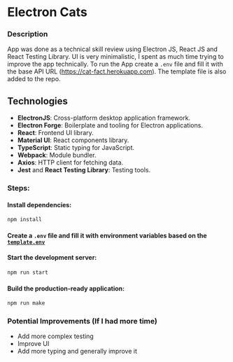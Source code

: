 # Electron Cats

### Description

App was done as a technical skill review using Electron JS, React JS and React Testing Library. UI is very minimalistic, I spent as much time trying to improve the app technically. 
To run the App create a `.env` file and fill it with the base API URL (https://cat-fact.herokuapp.com). The template file is also added to the repo. 

## Technologies

- **ElectronJS**: Cross-platform desktop application framework.
- **Electron Forge**: Boilerplate and tooling for Electron applications.
- **React**: Frontend UI library.
- **Material UI**: React components library.
- **TypeScript**: Static typing for JavaScript.
- **Webpack**: Module bundler.
- **Axios**: HTTP client for fetching data.
- **Jest** and **React Testing Library**: Testing tools.

### Steps:

#### Install dependencies:

```Bash
npm install
```

#### Create a `.env` file and fill it with environment variables based on the [`template.env`](template.env)

#### Start the development server:

```Bash
npm run start
```

#### Build the production-ready application:

```Bash
npm run make
```

### Potential Improvements (If I had more time)

- Add more complex testing
- Improve UI
- Add more typing and generally improve it

